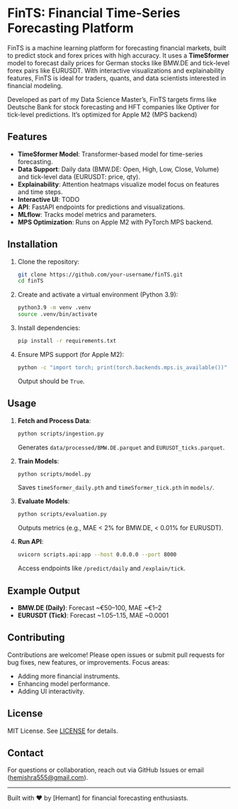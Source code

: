 # FinTS: Financial Time-Series Forecasting Platform

FinTS is a machine learning platform for forecasting financial markets, built to predict stock and forex prices with high accuracy. It uses a **TimeSformer** model to forecast daily prices for German stocks like BMW.DE and tick-level forex pairs like EURUSDT. With interactive visualizations and explainability features, FinTS is ideal for traders, quants, and data scientists interested in financial modeling.

Developed as part of my Data Science Master’s, FinTS targets firms like Deutsche Bank for stock forecasting and HFT companies like Optiver for tick-level predictions. It’s optimized for Apple M2 (MPS backend)

## Features
- **TimeSformer Model**: Transformer-based model for time-series forecasting.
- **Data Support**: Daily data (BMW.DE: Open, High, Low, Close, Volume) and tick-level data (EURUSDT: price, qty).
- **Explainability**: Attention heatmaps visualize model focus on features and time steps.
- **Interactive UI**: TODO
- **API**: FastAPI endpoints for predictions and visualizations.
- **MLflow**: Tracks model metrics and parameters.
- **MPS Optimization**: Runs on Apple M2 with PyTorch MPS backend.


## Installation
1. Clone the repository:
   ```bash
   git clone https://github.com/your-username/finTS.git
   cd finTS
   ```
2. Create and activate a virtual environment (Python 3.9):
   ```bash
   python3.9 -m venv .venv
   source .venv/bin/activate
   ```
3. Install dependencies:
   ```bash
   pip install -r requirements.txt
   ```
4. Ensure MPS support (for Apple M2):
   ```bash
   python -c "import torch; print(torch.backends.mps.is_available())"
   ```
   Output should be `True`.

## Usage
1. **Fetch and Process Data**:
   ```bash
   python scripts/ingestion.py
   ```
   Generates `data/processed/BMW.DE.parquet` and `EURUSDT_ticks.parquet`.

2. **Train Models**:
   ```bash
   python scripts/model.py
   ```
   Saves `timeSformer_daily.pth` and `timeSformer_tick.pth` in `models/`.

3. **Evaluate Models**:
   ```bash
   python scripts/evaluation.py
   ```
   Outputs metrics (e.g., MAE < 2% for BMW.DE, < 0.01% for EURUSDT).

4. **Run API**:
   ```bash
   uvicorn scripts.api:app --host 0.0.0.0 --port 8000
   ```
   Access endpoints like `/predict/daily` and `/explain/tick`.


## Example Output
- **BMW.DE (Daily)**: Forecast ~€50–100, MAE ~€1–2
- **EURUSDT (Tick)**: Forecast ~1.05–1.15, MAE ~0.0001

## Contributing
Contributions are welcome! Please open issues or submit pull requests for bug fixes, new features, or improvements. Focus areas:
- Adding more financial instruments.
- Enhancing model performance.
- Adding UI interactivity.

## License
MIT License. See [LICENSE](LICENSE) for details.

## Contact
For questions or collaboration, reach out via GitHub Issues or email (hemishra555@gmail.com).

---
Built with ❤️ by [Hemant] for financial forecasting enthusiasts.